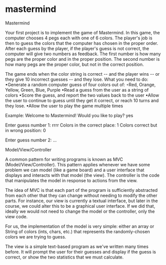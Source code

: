 # mastermind
Mastermind

Your first project is to implement the game of Mastermind. In this game, the computer chooses 4 pegs each with one of 6 colors. The player's job is then to guess the colors that the computer has chosen in the proper order. After each guess by the player, if the player's guess is not correct, the computer will give two numbers as feedback. The first number is how many pegs are the proper color and in the proper position. The second number is how many pegs are the proper color, but not in the correct position.

The game ends when the color string is correct -- and the player wins -- or they give 10 incorrect guesses -- and they lose. What you need to do:
•Generate a random computer guess of four colors out of:
◦Red, Orange, Yellow, Green, Blue, Purple
•Read a guess from the user as a string of colors
•Score the guess, and report the two values back to the user
•Allow the user to continue to guess until they get it correct, or reach 10 turns and they lose.
•Allow the user to play the game multiple times

Example:
Welcome to Mastermind!
Would you like to play? yes

Enter guess number 1: rrrr
Colors in the correct place: 1
Colors correct but in wrong position: 0

Enter guess number 2:
...

Model/View/Controller

A common pattern for writing programs is known as MVC (Model/View/Controller). This pattern applies whenever we have some problem we can model (like a game board) and a user interface that displays and interacts with that model (the view). The controller is the code that manipulates the model in response to actions from the view.

The idea of MVC is that each part of the program is sufficiently abstracted from each other that they can change without needing to modify the other parts. For instance, our view is currently a textual interface, but later in the course, we could alter this to be a graphical user interface. If we did that, ideally we would not need to change the model or the controller, only the view code.

For us, the implementation of the model is very simple: either an array or String of colors (ints, chars, etc.) that represents the randomly-chosen colors we are trying to guess.

The view is a simple text-based program as we've written many times before. It will prompt the user for their guesses and display if the guess is correct, or show the two statistics that we must calculate.

